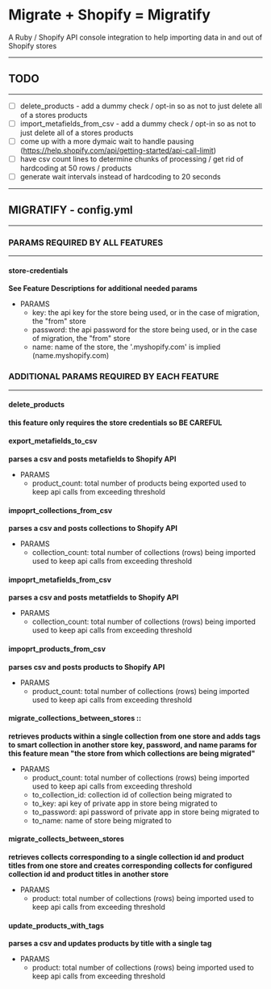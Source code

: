 # Migrate + Shopify = Migratify #
A Ruby / Shopify API console integration to help importing data in and out of Shopify stores
- - - -


## TODO ##
- - - -
- [ ] delete\_products - add a dummy check / opt-in so as not to just delete all of a stores products
- [ ] import\_metafields\_from\_csv - add a dummy check / opt-in so as not to just delete all of a stores products
- [ ] come up with a more dymaic wait to handle pausing (https://help.shopify.com/api/getting-started/api-call-limit) 
- [ ] have csv count lines to determine chunks of processing / get rid of hardcoding at 50 rows / products
- [ ] generate wait intervals instead of hardcoding to 20 seconds 

- - - -
## MIGRATIFY - config.yml ##
- - - -

### PARAMS REQUIRED BY ALL FEATURES ###
- - - -
#### store-credentials #### 
**See Feature Descriptions for additional needed params**
* PARAMS
  * key: the api key for the store being used, or in the case of migration, the "from" store
  * password: the api password for the store being used, or in the case of migration, the "from" store
  * name: name of the store, the '.myshopify.com' is implied (name.myshopify.com)

### ADDITIONAL PARAMS REQUIRED BY EACH FEATURE ###
- - - -
#### delete\_products ####
**this feature only requires the store credentials so BE CAREFUL**

#### export\_metafields\_to\_csv ####
**parses a csv and posts metafields to Shopify API**
* PARAMS
  * product\_count: total number of products being exported used to keep api calls from exceeding threshold

#### impoprt\_collections\_from\_csv ####
**parses a csv and posts collections to Shopify API**
* PARAMS
  * collection\_count: total number of collections (rows) being imported used to keep api calls from exceeding threshold

#### impoprt\_metafields\_from\_csv #### 
**parses a csv and posts metatfields to Shopify API**
* PARAMS
  * collection\_count: total number of collections (rows) being imported used to keep api calls from exceeding threshold

#### impoprt\_products\_from\_csv #### 
**parses csv and posts products to Shopify API**
* PARAMS
  * product\_count: total number of collections (rows) being imported used to keep api calls from exceeding threshold

#### migrate\_collections\_between\_stores ::
**retrieves products within a single collection from one store and adds tags to smart collection in another store**
__key, password, and name params for this feature mean "the store from which collections are being migrated"__
* PARAMS
  * product\_count: total number of collections (rows) being imported used to keep api calls from exceeding threshold
  * to\_collection\_id: collection id of collection being migrated to
  * to\_key: api key of private app in store being migrated to
  * to\_password: api password of private app in store being migrated to
  * to\_name: name of store being migrated to

#### migrate\_collects\_between\_stores ####
**retrieves collects corresponding to a single collection id and product titles from one store and creates corresponding**
__collects for configured collection id and product titles in another store__
* PARAMS
  * product: total number of collections (rows) being imported used to keep api calls from exceeding threshold

#### update\_products\_with\_tags ####
**parses a csv and updates products by title with a single tag**
* PARAMS
  * product: total number of collections (rows) being imported used to keep api calls from exceeding threshold
